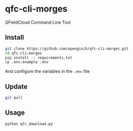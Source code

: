 # qfc-cli-morges
QFieldCloud Command Line Tool

## Install

```bash
git clone https://github.com/opengisch/qfc-cli-morges.git
cd qfc-cli-morges
pip install -r requirements.txt
cp .env.example .env
```

And configure the variables in the `.env` file

## Update

```bash
git pull
```

## Usage

```bash
python qfc_download.py
```

